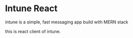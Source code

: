 # Intune React

intune is a simple, fast messaging app build with MERN stack

this is react client of intune.
